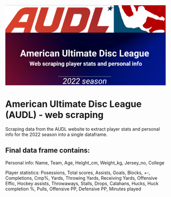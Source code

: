 ![AUDL logo](https://github.com/renatavarn/AUDL_web_scraping/blob/main/readme_files/AUDL_banner.png)


# American Ultimate Disc League (AUDL) - web scraping 

Scraping data from the AUDL website to extract player stats and personal info for the 2022 season into a single dataframe. 


## Final data frame contains: 

Personal info:
Name, Team, Age, Height_cm, Weight_kg, Jersey_no, College

Player statistics: 
Posessions, Total scores, Assists, Goals, Blocks, +-, Completions, Cmp%, Yards, Throwing Yards, Receiving Yards, Offensive Effic, Hockey assists, Throwaways, Stalls, Drops, Calahans, Hucks, Huck completion %, Pulls, Offensive PP, Defensive PP, Minutes played

